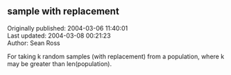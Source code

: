 ## sample with replacement  
Originally published: 2004-03-06 11:40:01  
Last updated: 2004-03-08 00:21:23  
Author: Sean Ross  
  
For taking k random samples (with replacement) from a population, where k may be greater than len(population).